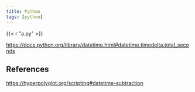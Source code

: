 ```yaml
---
title: Python
tags: [python]
---
```


{{< r "a.py" >}}

<https://docs.python.org/library/datetime.html#datetime.timedelta.total_seconds>

## References

<https://hyperpolyglot.org/scripting#datetime-subtraction>
